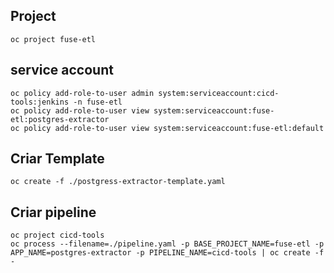 ## Project
	
	oc project fuse-etl

## service account
	
	oc policy add-role-to-user admin system:serviceaccount:cicd-tools:jenkins -n fuse-etl
	oc policy add-role-to-user view system:serviceaccount:fuse-etl:postgres-extractor
	oc policy add-role-to-user view system:serviceaccount:fuse-etl:default

## Criar Template
	
	oc create -f ./postgress-extractor-template.yaml

## Criar pipeline
	
	oc project cicd-tools
	oc process --filename=./pipeline.yaml -p BASE_PROJECT_NAME=fuse-etl -p APP_NAME=postgres-extractor -p PIPELINE_NAME=cicd-tools | oc create -f -
	


